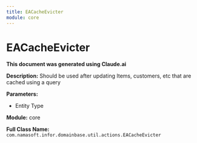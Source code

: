 ```yaml
---
title: EACacheEvicter
module: core
---
```



<div class='entity-flows'>

# EACacheEvicter

**This document was generated using Claude.ai**

**Description:** Should be used after updating Items, customers, etc that are cached using a query

**Parameters:**
- Entity Type

**Module:** core

**Full Class Name:** `com.namasoft.infor.domainbase.util.actions.EACacheEvicter`


</div>

